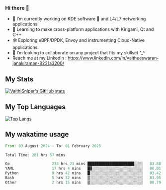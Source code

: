 ### Hi there 👋

- 🔭 I’m currently working on KDE software 💓 and L4/L7 networking applications 
- 📖 Learning to make cross-platform applications with Kirigami, Qt and C++
- 🕸️ Exploring eBPF/DPDK, Envoy and instrumenting Cloud-Native applications. 
- 👯 I’m looking to collaborate on any project that fits my skillset ^_^
- Reach me at my LinkedIn : https://www.linkedin.com/in/vaitheeswaran-janakiraman-8231a3200/

## My Stats
[![VaithiSniper's GitHub stats](https://github-readme-stats.vercel.app/api?username=VaithiSniper&hide=stars&theme=radical)](https://github.com/anuraghazra/github-readme-stats)

## My Top Languages

[![Top Langs](https://github-readme-stats.vercel.app/api/top-langs/?username=VaithiSniper&layout=compact)](https://github.com/anuraghazra/github-readme-stats)

## My wakatime usage

<!--START_SECTION:waka-->

```rust
From: 03 August 2024 - To: 01 February 2025

Total Time: 281 hrs 57 mins

Go                   238 hrs 23 mins █████████████████████░░░░   83.88 %
YAML                 17 hrs 4 mins   █▓░░░░░░░░░░░░░░░░░░░░░░░   06.01 %
Python               9 hrs 42 mins   █░░░░░░░░░░░░░░░░░░░░░░░░   03.42 %
Bash                 5 hrs 32 mins   ▒░░░░░░░░░░░░░░░░░░░░░░░░   01.95 %
Other                2 hrs 15 mins   ▒░░░░░░░░░░░░░░░░░░░░░░░░   00.79 %
```

<!--END_SECTION:waka-->
